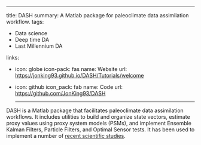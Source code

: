 ---
title: DASH
summary: A Matlab package for paleoclimate data assimilation workflow.
tags:
- Data science
- Deep time DA
- Last Millennium DA

links:  
- icon: globe
  icon-pack: fas
  name: Website
  url: https://jonking93.github.io/DASH/Tutorials/welcome

- icon: github
  icon_pack: fab
  name: Code
  url: https://github.com/JonKing93/DASH

  ---

DASH is a Matlab package that facilitates paleoclimate data assimilation workflows. It includes utilities to build and organize state vectors, estimate proxy values using proxy system models (PSMs), and implement Ensemble Kalman Filters, Particle Filters, and Optimal Sensor tests. It has been used to implement a number of [recent scientific studies](../../tag/DASH).
